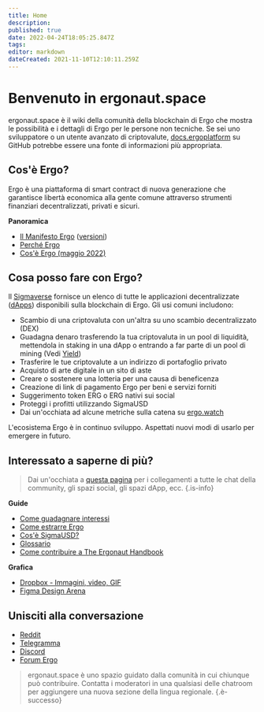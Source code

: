 ```yaml
---
title: Home
description: 
published: true
date: 2022-04-24T18:05:25.847Z
tags: 
editor: markdown
dateCreated: 2021-11-10T12:10:11.259Z
---
```


# Benvenuto in ergonaut.space
ergonaut.space è il wiki della comunità della blockchain di Ergo che mostra le possibilità e i dettagli di Ergo per le persone non tecniche. Se sei uno sviluppatore o un utente avanzato di criptovalute, [docs.ergoplatform](http://docs.ergoplatform.org/) su GitHub potrebbe essere una fonte di informazioni più appropriata.

## Cos'è Ergo?

Ergo è una piattaforma di smart contract di nuova generazione che garantisce libertà economica alla gente comune attraverso strumenti finanziari decentralizzati, privati ​​e sicuri.

**Panoramica**

- [Il Manifesto Ergo](https://ergoplatform.org/en/blog/2021-04-26-the-ergo-manifesto/) ([versioni](Ergo/manifesto))
- [Perché Ergo](https://cafebedouin.org/2021/12/09/perché-ergo/)
- [Cos'è Ergo (maggio 2022)](https://www.youtube.com/watch?v=LyyD-clUvyI&t=941s)


## Cosa posso fare con Ergo?
Il [Sigmaverse](https://sigmaverse.io/) fornisce un elenco di tutte le applicazioni decentralizzate ([dApps](https://ergonaut.space/en/Glossary/dApps)) disponibili sulla blockchain di Ergo. Gli usi comuni includono:

- Scambio di una criptovaluta con un'altra su uno scambio decentralizzato (DEX)
- Guadagna denaro trasferendo la tua criptovaluta in un pool di liquidità, mettendola in staking in una dApp o entrando a far parte di un pool di mining (Vedi [Yield](/en/Guides/yield))
- Trasferire le tue criptovalute a un indirizzo di portafoglio privato
- Acquisto di arte digitale in un sito di aste
- Creare o sostenere una lotteria per una causa di beneficenza
- Creazione di link di pagamento Ergo per beni e servizi forniti
- Suggerimento token ERG o ERG nativi sui social
- Proteggi i profitti utilizzando SigmaUSD
- Dai un'occhiata ad alcune metriche sulla catena su [ergo.watch](https://ergo.watch/metrics)

L'ecosistema Ergo è in continuo sviluppo. Aspettati nuovi modi di usarlo per emergere in futuro.



## Interessato a saperne di più?

> Dai un'occhiata a [questa pagina](https://linktr.ee/ergoplatform) per i collegamenti a tutte le chat della community, gli spazi social, gli spazi dApp, ecc.
{.is-info}



**Guide**
- [Come guadagnare interessi](https://ergonaut.space/en/Guides/yield)
- [Come estrarre Ergo](https://ergonaut.space/en/Guides/Mining)
- [Cos'è SigmaUSD?](https://ergonaut.space/en/dApps/SigmaUSD/Panoramica)
- [Glossario](https://ergonaut.space/en/Glossario)
- [Come contribuire a The Ergonaut Handbook](https://ergonaut.space/en/Guides/Ergonaut-Handbook/Editor's-Guide)

**Grafica**
- [Dropbox - Immagini, video, GIF](https://www.dropbox.com/sh/jionpgnj89eod2f/AAC5S1vnOwO3gm2vRYOmDBQ-a?dl=0)
- [Figma Design Arena](https://www.figma.com/file/pd92vgB3xNFThaacIKodYs/ERGO?node-id=538%3A987)

## Unisciti alla conversazione

- [Reddit](https://www.reddit.com/r/ergonauts)
- [Telegramma](https://t.me/ergoplatform)
- [Discord](https://discordapp.com/invite/gYrVrjS)
- [Forum Ergo](https://www.ergoforum.org/)

> ergonaut.space è uno spazio guidato dalla comunità in cui chiunque può contribuire. Contatta i moderatori in una qualsiasi delle chatroom per aggiungere una nuova sezione della lingua regionale.
{.è-successo}